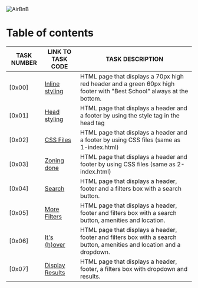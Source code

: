 
![AirBnB](./images/logo.png)
# Table of contents
TASK NUMBER | LINK TO TASK CODE | TASK DESCRIPTION
----- | ------ | ----------
[0x00] | [Inline styling](./0-index.html) | HTML page that displays a 70px high red header and a green 60px high footer with "Best School" always at the bottom.
[0x01] | [Head styling](./1-index.html) | HTML page that displays a header and a footer by using the style tag in the head tag
[0x02] | [CSS Files](./2-index.html) | HTML page that displays a header and a footer by using CSS files (same as 1-index.html)
[0x03] | [Zoning done](./3-index.html) | HTML page that displays a header and footer by using CSS files (same as 2-index.html)
[0x04] | [Search](./4-index.html) | HTML  page that displays a header, footer and a filters box with a search button.
[0x05] | [More Filters](./5-index.html) | HTML  page that displays a header, footer and filters box with a search button, amenities and location.
[0x06] | [It's (h)over](./6-index.html) | HTML  page that displays a header, footer and filters box with a search button, amenities and location and a dropdown.
[0x07] | [Display Results](./7-index.html) | HTML page that displays a header, footer, a filters box with dropdown and results.